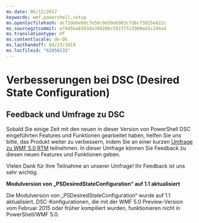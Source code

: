 ```yaml
---
ms.date: 06/12/2017
keywords: wmf,powershell,setup
ms.openlocfilehash: dc72debe0dc7e56c9e59e6903c7d6cf3025e622c
ms.sourcegitcommit: e7445ba8203da304286c591ff513900ad1c244a4
ms.translationtype: HT
ms.contentlocale: de-DE
ms.lasthandoff: 04/23/2019
ms.locfileid: "62058232"
---
```

# <a name="improvements-in-desired-state-configuration-dsc"></a>Verbesserungen bei DSC (Desired State Configuration)

## <a name="dsc-feedback-survey"></a>Feedback und Umfrage zu DSC

Sobald Sie einige Zeit mit den neuen in dieser Version von PowerShell DSC eingeführten Features und Funktionen gearbeitet haben, helfen Sie uns bitte, das Produkt weiter zu verbessern, indem Sie an einer kurzen [Umfrage zu WMF 5.0 RTM](https://www.surveymonkey.com/r/SGLQM5W) teilnehmen. In dieser Umfrage können Sie Feedback zu diesen neuen Features und Funktionen geben.

Vielen Dank für Ihre Teilnahme an unserer Umfrage! Ihr Feedback ist uns sehr wichtig.

**Modulversion von „PSDesiredStateConfiguration“ auf 1.1 aktualisiert**

Die Modulversion von „PSDesiredStateConfiguration“ wurde auf 1.1 aktualisiert. DSC-Konfigurationen, die mit der WMF 5.0 Preview-Version vom Februar 2015 oder früher kompiliert wurden, funktionieren nicht in PowerShell/WMF 5.0.
